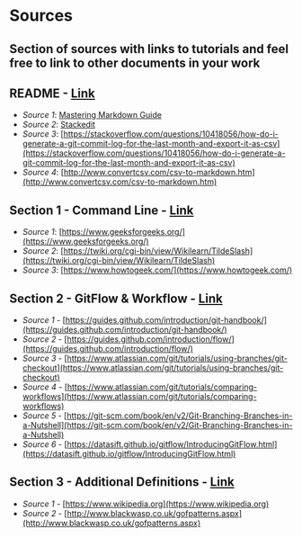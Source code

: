 # Sources
## Section of sources with links to tutorials and feel free to link to other documents in your work

## README - [Link](./README.md/)
- *Source 1*: [Mastering Markdown Guide](https://guides.github.com/features/mastering-markdown/)
- *Source 2*: [Stackedit](https://stackedit.io/)
- *Source 3*: [https://stackoverflow.com/questions/10418056/how-do-i-generate-a-git-commit-log-for-the-last-month-and-export-it-as-csv](https://stackoverflow.com/questions/10418056/how-do-i-generate-a-git-commit-log-for-the-last-month-and-export-it-as-csv)
- *Source 4*: [http://www.convertcsv.com/csv-to-markdown.htm](http://www.convertcsv.com/csv-to-markdown.htm)

## Section 1 - Command Line - [Link](https://github.com/hl533/IS601-MiniProject1-HLKRRR/tree/master/Section%201%20-%20Command%20Line)
- *Source 1*: [https://www.geeksforgeeks.org/](https://www.geeksforgeeks.org/)
- *Source 2*: [https://twiki.org/cgi-bin/view/Wikilearn/TildeSlash](https://twiki.org/cgi-bin/view/Wikilearn/TildeSlash)
- *Source 3*: [https://www.howtogeek.com/](https://www.howtogeek.com/)

## Section 2 - GitFlow & Workflow - [Link](https://github.com/hl533/IS601-MiniProject1-HLKRRR/tree/master/Section%202%20-%20GitFlow%20%26%20Workflow)
- *Source 1* - [https://guides.github.com/introduction/git-handbook/](https://guides.github.com/introduction/git-handbook/)
- *Source 2* - [https://guides.github.com/introduction/flow/](https://guides.github.com/introduction/flow/)
- *Source 3* - [https://www.atlassian.com/git/tutorials/using-branches/git-checkout](https://www.atlassian.com/git/tutorials/using-branches/git-checkout)
- *Source 4* - [https://www.atlassian.com/git/tutorials/comparing-workflows](https://www.atlassian.com/git/tutorials/comparing-workflows)
- *Source 5* - [https://git-scm.com/book/en/v2/Git-Branching-Branches-in-a-Nutshell](https://git-scm.com/book/en/v2/Git-Branching-Branches-in-a-Nutshell)
- *Source 6* - [https://datasift.github.io/gitflow/IntroducingGitFlow.html](https://datasift.github.io/gitflow/IntroducingGitFlow.html)

## Section 3 - Additional Definitions - [Link](https://github.com/hl533/IS601-MiniProject1-HLKRRR/tree/master/Section%203%20-%20CAdditional&20Definitions)
- *Source 1* - [https://www.wikipedia.org](https://www.wikipedia.org)
- *Source 2* - [http://www.blackwasp.co.uk/gofpatterns.aspx](http://www.blackwasp.co.uk/gofpatterns.aspx)